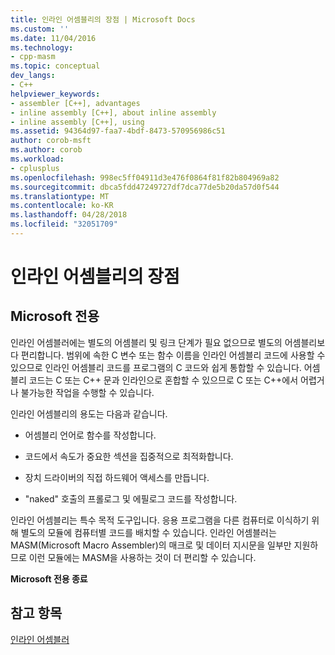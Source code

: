 ```yaml
---
title: 인라인 어셈블리의 장점 | Microsoft Docs
ms.custom: ''
ms.date: 11/04/2016
ms.technology:
- cpp-masm
ms.topic: conceptual
dev_langs:
- C++
helpviewer_keywords:
- assembler [C++], advantages
- inline assembly [C++], about inline assembly
- inline assembly [C++], using
ms.assetid: 94364d97-faa7-4bdf-8473-570956986c51
author: corob-msft
ms.author: corob
ms.workload:
- cplusplus
ms.openlocfilehash: 998ec5ff04911d3e476f0864f81f82b804969a82
ms.sourcegitcommit: dbca5fdd47249727df7dca77de5b20da57d0f544
ms.translationtype: MT
ms.contentlocale: ko-KR
ms.lasthandoff: 04/28/2018
ms.locfileid: "32051709"
---
```

# <a name="advantages-of-inline-assembly"></a>인라인 어셈블리의 장점
## <a name="microsoft-specific"></a>Microsoft 전용  
 인라인 어셈블러에는 별도의 어셈블리 및 링크 단계가 필요 없으므로 별도의 어셈블리보다 편리합니다. 범위에 속한 C 변수 또는 함수 이름을 인라인 어셈블리 코드에 사용할 수 있으므로 인라인 어셈블리 코드를 프로그램의 C 코드와 쉽게 통합할 수 있습니다. 어셈블리 코드는 C 또는 C++ 문과 인라인으로 혼합할 수 있으므로 C 또는 C++에서 어렵거나 불가능한 작업을 수행할 수 있습니다.  
  
 인라인 어셈블리의 용도는 다음과 같습니다.  
  
-   어셈블리 언어로 함수를 작성합니다.  
  
-   코드에서 속도가 중요한 섹션을 집중적으로 최적화합니다.  
  
-   장치 드라이버의 직접 하드웨어 액세스를 만듭니다.  
  
-   "naked" 호출의 프롤로그 및 에필로그 코드를 작성합니다.  
  
 인라인 어셈블리는 특수 목적 도구입니다. 응용 프로그램을 다른 컴퓨터로 이식하기 위해 별도의 모듈에 컴퓨터별 코드를 배치할 수 있습니다. 인라인 어셈블러는 MASM(Microsoft Macro Assembler)의 매크로 및 데이터 지시문을 일부만 지원하므로 이런 모듈에는 MASM을 사용하는 것이 더 편리할 수 있습니다.  
  
 **Microsoft 전용 종료**  
  
## <a name="see-also"></a>참고 항목  
 [인라인 어셈블러](../../assembler/inline/inline-assembler.md)